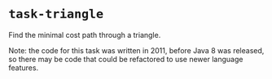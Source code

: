 # `task-triangle`

Find the minimal cost path through a triangle.

Note: the code for this task was written in 2011, before Java 8 was released,
so there may be code that could be refactored to use newer language features.

